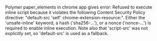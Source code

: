 Polymer paper_elements in chrome app gives error:
Refused to execute inline script because it violates the following Content Security Policy directive: "default-src 'self' chrome-extension-resource:". Either the 'unsafe-inline' keyword, a hash ('sha256-...'), or a nonce ('nonce-...') is required to enable inline execution. Note also that 'script-src' was not explicitly set, so 'default-src' is used as a fallback.
